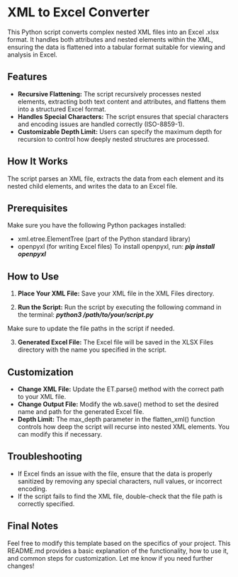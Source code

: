 # XML to Excel Converter

This Python script converts complex nested XML files into an Excel .xlsx format. It handles both attributes and nested elements within the XML, ensuring the data is flattened into a tabular format suitable for viewing and analysis in Excel.

## Features

- **Recursive Flattening:** The script recursively processes nested elements, extracting both text content and attributes, and flattens them into a structured Excel format.
- **Handles Special Characters:** The script ensures that special characters and encoding issues are handled correctly (ISO-8859-1).
- **Customizable Depth Limit:** Users can specify the maximum depth for recursion to control how deeply nested structures are processed.

## How It Works
The script parses an XML file, extracts the data from each <Indvl> element and its nested child elements, and writes the data to an Excel file.

## Prerequisites
Make sure you have the following Python packages installed:
- xml.etree.ElementTree (part of the Python standard library)
- openpyxl (for writing Excel files)
To install openpyxl, run:
***pip install openpyxl***

## How to Use
1. **Place Your XML File:** Save your XML file in the XML Files directory.

2. **Run the Script:** Run the script by executing the following command in the terminal:
***python3 /path/to/your/script.py***

Make sure to update the file paths in the script if needed.

3. **Generated Excel File:** The Excel file will be saved in the XLSX Files directory with the name you specified in the script.

## Customization
- **Change XML File:** Update the ET.parse() method with the correct path to your XML file.
- **Change Output File:** Modify the wb.save() method to set the desired name and path for the generated Excel file.
- **Depth Limit:** The max_depth parameter in the flatten_xml() function controls how deep the script will recurse into nested XML elements. You can modify this if necessary.

## Troubleshooting
- If Excel finds an issue with the file, ensure that the data is properly sanitized by removing any special characters, null values, or incorrect encoding.
- If the script fails to find the XML file, double-check that the file path is correctly specified.

## Final Notes
Feel free to modify this template based on the specifics of your project. This README.md provides a basic explanation of the functionality, how to use it, and common steps for customization. Let me know if you need further changes!
